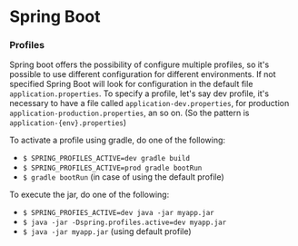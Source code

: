# Spring Boot

### Profiles

Spring boot offers the possibility of configure multiple profiles, so it's possible to use different configuration for different environments. If not specified Spring Boot will look for configuration in the default file `application.properties`. To specify a profile, let's say dev profile, it's necessary to have a file called `application-dev.properties`, for production `application-production.properties`, an so on. (So the pattern is `application-{env}.properties`)

To activate a profile using gradle, do one of the following:

- `$ SPRING_PROFILES_ACTIVE=dev gradle build`
- `$ SPRING_PROFILES_ACTIVE=prod gradle bootRun`
- `$ gradle bootRun` (in case of using the default profile)

To execute the jar, do one of the following:

- `$ SPRING_PROFIES_ACTIVE=dev java -jar myapp.jar`
- `$ java -jar -Dspring.profiles.active=dev myapp.jar`
- `$ java -jar myapp.jar` (using default profile)















